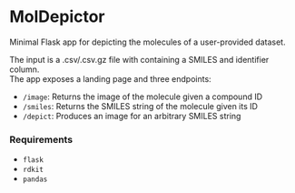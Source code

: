 # MolDepictor

Minimal Flask app for depicting the molecules of a user-provided dataset.

The input is a .csv/.csv.gz file with containing a SMILES and identifier column.  
The app exposes a landing page and three endpoints:

- `/image`: Returns the image of the molecule given a compound ID
- `/smiles`: Returns the SMILES string of the molecule given its ID
- `/depict`: Produces an image for an arbitrary SMILES string

### Requirements

- `flask`
- `rdkit`
- `pandas`
